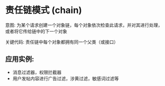 # 责任链模式 (chain)

意图: 为某个请求创建一个对象链，每个对象依次检查此请求，并对其进行处理，或者将它传给链中的下一个对象

关键代码: 责任链中每个对象都拥有同一个父类（或接口）

## 应用实例:
- 消息过滤器，权限拦截器
- 用户发帖内容进行广告过滤，涉黄过滤，敏感词过滤等